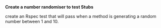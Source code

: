 **Create a number randomiser to test Stubs**

create an Rspec test that will pass when a method is generating a random number between 1 and 10.
